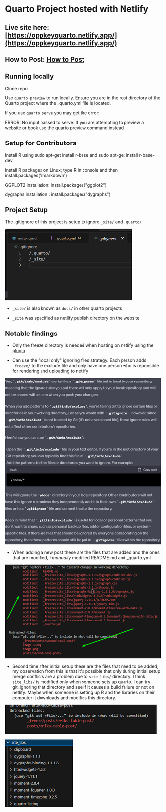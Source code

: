 # Quarto Project hosted with Netlify

## Live site here: [https://oppkeyquarto.netlify.app/](https://oppkeyquarto.netlify.app/)

## How to Post: [How to Post](https://oppkeyquarto.netlify.app/blog/how_to_post.html)

## Running locally

Clone repo

Use `quarto preview` to run locally. Ensure you are in the root directory of the Quarto project where the _quarto.yml file is located.

If you use `quarto serve` you may get the error:

ERROR: No input passed to serve.
If you are attempting to preview a website or book use the quarto preview command instead.

## Setup for Contributors

Install R using sudo apt-get install r-base and sudo apt-get install r-base-dev

Install R packages on Linux; type R in console and then install.packages('rmarkdown')

GGPLOT2 installation: install.packages("ggplot2")

dygraphs installation : install.packages("dygraphs")

## Project Setup

The .gitignore of this project is setup to ignore `_site/` and `.quarto/`

![gitignore](image.png)

- `_site/` is also known as `docs/` in other quarto projects

- `_site` was specified as netlify publish directory on the website 


## Notable findings

- Only the freeze directory is needed when hosting on netlify using the [plugin](https://github.com/quarto-dev/netlify-plugin-quarto)

- Can use the "local only" ignoring files strategy. Each person adds `_freeze/` to the exclude file and only have one person who is reponsible for rendering and uploading to netlify

![exclude](image-1.png)

- When adding a new post these are the files that are added and the ones that are modified, I *manually* modified README.md and _quarto.yml

![modified](image-2.png)

- Second time after initial setup these are the files that need to be added, my observation from this is that it's possible that only during initial setup  merge conflicts are a problem due to `site_libs/` directory. I think `site_libs/` is modified only when someone sets up quarto. I can try git_ignoring that directory and see if it causes a build failure or not on netlify. Maybe when someone is setting up R and the libraries on their computer it downloads and modifies this directory.

![sitelibs](image-3.png)

![sitelib2](image-4.png)
